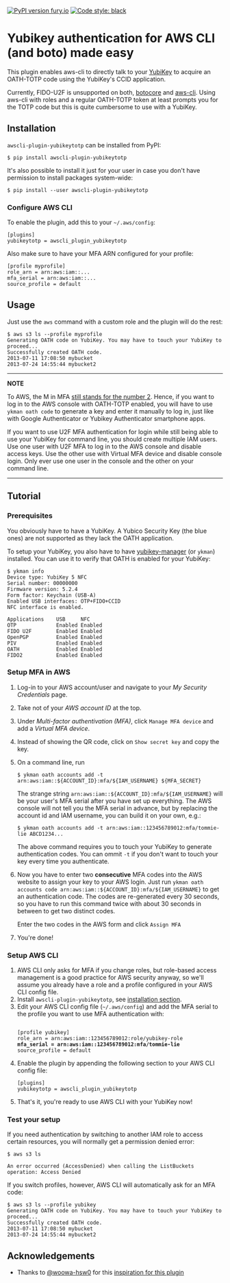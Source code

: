 [![PyPI version fury.io](https://badge.fury.io/py/awscli-plugin-yubikeytotp.svg)](https://pypi.python.org/pypi/awscli-plugin-yubikeytotp/) [![Code style: black](https://img.shields.io/badge/code%20style-black-000000.svg)](https://github.com/psf/black)


# Yubikey authentication for AWS CLI (and boto) made easy

This plugin enables aws-cli to directly talk to your [YubiKey](https://www.yubico.com/)
to acquire an OATH-TOTP code using the YubiKey's CCID application.

Currently, FIDO-U2F is unsupported on both, [botocore](https://github.com/aws/aws-cli/issues/3607)
and [aws-cli](https://github.com/aws/aws-cli/issues/3607).
Using aws-cli with roles and a regular OATH-TOTP token at least prompts you for
the TOTP code but this is quite cumbersome to use with a YubiKey.


## Installation

`awscli-plugin-yubikeytotp` can be installed from PyPI:
```
$ pip install awscli-plugin-yubikeytotp
```
It's also possible to install it just for your user in case you don't have
permission to install packages system-wide:
```
$ pip install --user awscli-plugin-yubikeytotp
```


### Configure AWS CLI
To enable the plugin, add this to your `~/.aws/config`:
```
[plugins]
yubikeytotp = awscli_plugin_yubikeytotp
```
Also make sure to have your MFA ARN configured for your profile:
```
[profile myprofile]
role_arn = arn:aws:iam::...
mfa_serial = arn:aws:iam::...
source_profile = default
```


## Usage

Just use the `aws` command with a custom role and the plugin will do the rest:
```
$ aws s3 ls --profile myprofile
Generating OATH code on YubiKey. You may have to touch your YubiKey to proceed...
Successfully created OATH code.
2013-07-11 17:08:50 mybucket
2013-07-24 14:55:44 mybucket2
```

---
**NOTE**

To AWS, the M in MFA [still stands for the number 2](https://forums.aws.amazon.com/thread.jspa?threadID=137055). Hence, if you want to log in to the AWS console with OATH-TOTP
enabled, you will have to use `ykman oath code` to generate a key and enter it
manually to log in, just like with Google Authenticator or Yubikey Authenticator
smartphone apps.

If you want to use U2F MFA authentication for login while still being able to
use your YubiKey for command line, you should create multiple IAM users. Use
one user with U2F MFA to log in to the AWS console and disable access keys.
Use the other use with Virtual MFA device and disable console login.
Only ever use one user in the console and the other on your command line.

---


## Tutorial

### Prerequisites

You obviously have to have a YubiKey. A Yubico Security Key (the blue ones)
are not supported as they lack the OATH application.

To setup your YubiKey, you also have to have [yubikey-manager](https://developers.yubico.com/yubikey-manager/) (or `ykman`) installed.
You can use it to verify that OATH is enabled for your YubiKey:
```
$ ykman info
Device type: YubiKey 5 NFC
Serial number: 00000000
Firmware version: 5.2.4
Form factor: Keychain (USB-A)
Enabled USB interfaces: OTP+FIDO+CCID
NFC interface is enabled.

Applications    USB     NFC    
OTP             Enabled Enabled
FIDO U2F        Enabled Enabled
OpenPGP         Enabled Enabled
PIV             Enabled Enabled
OATH            Enabled Enabled
FIDO2           Enabled Enabled
```

### Setup MFA in AWS

1. Log-in to your AWS account/user and navigate to your *My Security Credentials*
page.
2. Take not of your *AWS account ID* at the top.
2. Under *Multi-factor authentivation (MFA)*, click `Manage MFA device` and add
a *Virtual MFA device*.
3. Instead of showing the QR code, click on `Show secret key` and copy the key.
4. On a command line, run
   ```
   $ ykman oath accounts add -t arn:aws:iam::${ACCOUNT_ID}:mfa/${IAM_USERNAME} ${MFA_SECRET}
   ```
   The strange string `arn:aws:iam::${ACCOUNT_ID}:mfa/${IAM_USERNAME}` will
   be your user's MFA serial after you have set up everything. The AWS console
   will not tell you the MFA serial in advance, but by replacing the account id
   and IAM username, you can build it on your own, e.g.:
   ```
   $ ykman oath accounts add -t arn:aws:iam::123456789012:mfa/tommie-lie ABCD1234...
   ```
   
   The above command requires you to touch your YubiKey to generate
   authentication codes. You can ommit `-t` if you don't want to touch your key
   every time you authenticate.
5. Now you have to enter two **consecutive** MFA codes into the AWS website
   to assign your key to your AWS login. Just run
   `ykman oath accounts code arn:aws:iam::${ACCOUNT_ID}:mfa/${IAM_USERNAME}`
   to get an authentication code.
   The codes are re-generated every 30 seconds, so you have to run this command
   twice with about 30 seconds in between to get two distinct codes.
   
   Enter the two codes in the AWS form and click `Assign MFA`
6. You're done!


### Setup AWS CLI

1. AWS CLI only asks for MFA if you change roles, but role-based access
   management is a good practice for AWS security anyway, so we'll assume you
   already have a role and a profile configured in your AWS CLI config file.
2. Install `awscli-plugin-yubikeytotp`, see [installation section](#installation).
3. Edit your AWS CLI config file (`~/.aws/config`) and add the MFA serial to
   the profile you want to use MFA authentication with:
   <pre><code>
   [profile yubikey]
   role_arn = arn:aws:iam::123456789012:role/yubikey-role
   <b>mfa_serial = arn:aws:iam::123456789012:mfa/tommie-lie</b>
   source_profile = default
   </code></pre>
4. Enable the plugin by appending the following section to your AWS CLI config file:
   ```
   [plugins]
   yubikeytotp = awscli_plugin_yubikeytotp
   ```
5. That's it, you're ready to use AWS CLI with your YubiKey now!


### Test your setup

If you need authentication by switching to another IAM role to access certain
resources, you will normally get a permission denied error:
```
$ aws s3 ls

An error occurred (AccessDenied) when calling the ListBuckets operation: Access Denied
```
If you switch profiles, however, AWS CLI will automatically ask for an MFA code:
```
$ aws s3 ls --profile yubikey
Generating OATH code on YubiKey. You may have to touch your YubiKey to proceed...
Successfully created OATH code.
2013-07-11 17:08:50 mybucket
2013-07-24 14:55:44 mybucket2
```


## Acknowledgements
* Thanks to [@woowa-hsw0](https://github.com/woowa-hsw0) for this
  [inspiration for this plugin](https://gist.github.com/woowa-hsw0/caa3340e2a7b390dbde81894f73e379d)
